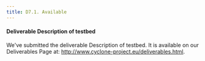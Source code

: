 ```yaml
---
title: D7.1. Available
---
```

#### Deliverable Description of testbed
	
We've submitted the deliverable Description of testbed. It is available on our Deliverables Page at: <http://www.cyclone-project.eu/deliverables.html>.
	

